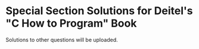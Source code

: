 # Special Section Solutions for Deitel's "C How to Program" Book
Solutions to other questions will be uploaded.
